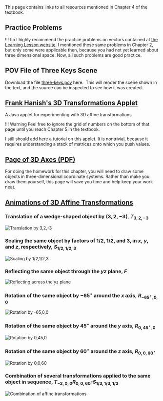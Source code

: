 
This page contains links to all resources mentioned in Chapter 4 of the
textbook.

## Practice Problems

!!! tip
    I highly recommend the practice problems on vectors contained at [the
    Learning Lesson website](http://www.leadinglesson.com/vectors). I
    mentioned these same problems in Chapter 2, but only some were
    applicable then, because you had not yet learned about three
    dimensional space. Now, all such problems are good practice.

## POV File of Three Keys Scene

Download the file [three-keys.pov](files/three-keys.pov) here.  This will
render the scene shown in the text, and the source can be inspected to see
how it was created.

## [Frank Hanish's 3D Transformations Applet](http://www.cs.technion.ac.il/~cs234325/Applets/applets/transformation/GermanApplet.html)

A Java applet for experimenting with 3D affine transformations

!!! Warning
    Feel free to ignore the grid of numbers on the bottom of that page
    until you reach Chapter 5 in the textbook.

I still should add here a tutorial on this applet. It is nontrivial, because
it requires understanding a stack of matrices onto which you push values.

## [Page of 3D Axes (PDF)](files/page-of-3d-axes.pdf)

For doing the homework for this chapter, you will need to draw some objects
in three-dimensional coordinate systems. Rather than make you draw them
yourself, this page will save you time and help keep your work neat.

## [Animations of 3D Affine Transformations](animations-of-affine-transformations-in-3d.md)

### Translation of a wedge-shaped object by $\langle 3,2,-3\rangle$, $T_{3,2,-3}$

![Translation by 3,2,-3](images/affine-space-translation.gif)

### Scaling the same object by factors of 1/2, 1/2, and 3, in $x$, $y$, and $z$, respectively, $S_{1/2,1/2,3}$

![Scaling by 1/2,1/2,3](images/affine-space-scaling.gif)

### Reflecting the same object through the $yz$ plane, $F$

![Reflecting across the yz plane](images/affine-space-reflection.gif)

### Rotation of the same object by $-65^\circ$ around the $x$ axis, $R_{-65^\circ,0,0}$

![Rotation by -65,0,0](images/affine-space-rotationx.gif)

### Rotation of the same object by $45^\circ$ around the $y$ axis, $R_{0,45^\circ,0}$

![Rotation by 0,45,0](images/affine-space-rotationy.gif)

### Rotation of the same object by $60^\circ$ around the $z$ axis, $R_{0,0,60^\circ}$

![Rotation by 0,0,60](images/affine-space-rotationz.gif)

### Combination of several transformations applied to the same object in sequence, $T_{-2,0,0}R_{0,0,60^\circ}S_{1/3,1/3,1/3}$

![Combination of affine transformations](images/affine-space-combination.gif)
